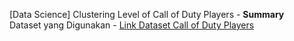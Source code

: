 [Data Science] Clustering Level of Call of Duty Players - **Summary**<br>
Dataset yang Digunakan - <a href="https://www.kaggle.com/datasets/aishahakami/call-of-duty-players">Link Dataset Call of Duty Players</a><br>

